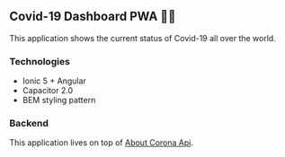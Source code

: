 ## Covid-19 Dashboard PWA 🦠📱

This application shows the current status of Covid-19 all over the world.

### Technologies 

-   Ionic 5 + Angular
-   Capacitor 2.0
-   BEM styling pattern

### Backend

This application lives on top of [About Corona Api](https://about-corona.net/).
